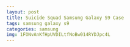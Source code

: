 ```yaml
---
layout: post
title: Suicide Squad Samsung Galaxy S9 Case
tags: samsung galaxy s9
categories: samsung
img: 1FONvAnKfHpUVDILtfNoBw014RYDJpc4L
---
```


